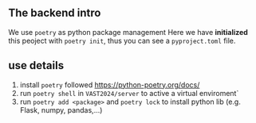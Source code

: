 ## The backend intro
We use `poetry` as python package management
 Here we have **initialized** this peoject with `poetry init`, thus you can see a `pyproject.toml` file.
## use details
1. install `poetry` followed  https://python-poetry.org/docs/
2. run `poetry shell` in `VAST2024/server` to active a virtual enviroment`
3. run `poetry add <package>` and `poetry lock` to install python lib (e.g. Flask, numpy, pandas,...)
